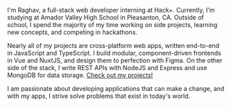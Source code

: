 I'm Raghav, a full-stack web developer interning at Hack+. Currently, I'm studying at Amador Valley High School in Pleasanton, CA. 
Outside of school, I spend the majority of my time working on side projects, learning new concepts, and competing in hackathons.

Nearly all of my projects are cross-platform web apps, written end-to-end in JavaScript and TypeScript. 
I build modular, component-driven frontends in Vue and NuxtJS, and design them to perfection with Figma. 
On the other side of the stack, I write REST APIs with NodeJS and Express and use MongoDB for data storage.
[Check out my projects!](/projects)

I am passionate about developing applications that can make a change, and with my apps, I strive solve problems that exist in today's world.
